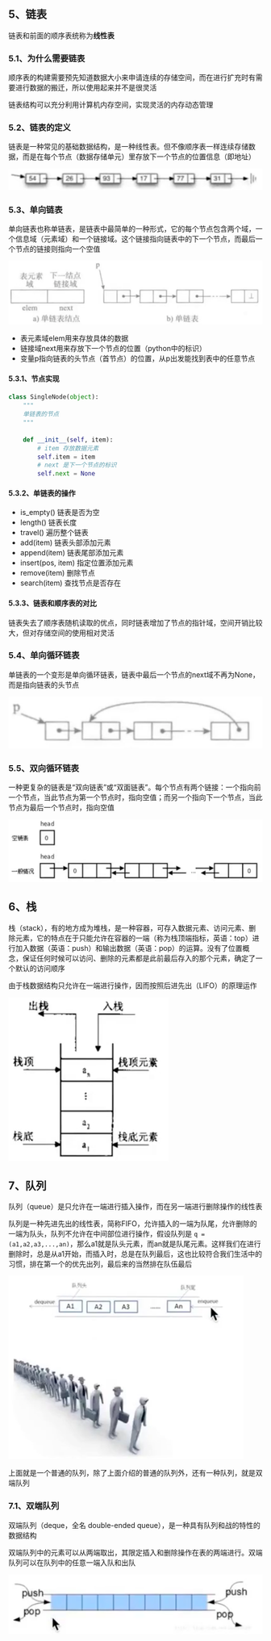 ## 5、链表

链表和前面的顺序表统称为**线性表**

### 5.1、为什么需要链表

顺序表的构建需要预先知道数据大小来申请连续的存储空间，而在进行扩充时有需要进行数据的搬迁，所以使用起来并不是很灵活

链表结构可以充分利用计算机内存空间，实现灵活的内存动态管理

### 5.2、链表的定义

链表是一种常见的基础数据结构，是一种线性表。但不像顺序表一样连续存储数据，而是在每个节点（数据存储单元）里存放下一个节点的位置信息（即地址）

![image-20200620112803198](images/image-20200620112803198.png)

### 5.3、单向链表

单向链表也称单链表，是链表中最简单的一种形式，它的每个节点包含两个域，一个信息域（元素域）和一个链接域。这个链接指向链表中的下一个节点，而最后一个节点的链接则指向一个空值

![image-20200620113623414](images/image-20200620113623414.png)

- 表元素域elem用来存放具体的数据
- 链接域next用来存放下一个节点的位置（python中的标识）
- 变量p指向链表的头节点（首节点）的位置，从p出发能找到表中的任意节点

#### 5.3.1、节点实现

```python
class SingleNode(object):
    """
    单链表的节点
    """

    def __init__(self, item):
        # item 存放数据元素
        self.item = item
        # next 是下一个节点的标识
        self.next = None
```

#### 5.3.2、单链表的操作

- is_empty() 链表是否为空
- length() 链表长度
- travel() 遍历整个链表
- add(item) 链表头部添加元素
- append(item) 链表尾部添加元素
- insert(pos, item) 指定位置添加元素
- remove(item) 删除节点
- search(item) 查找节点是否存在

#### 5.3.3、链表和顺序表的对比

链表失去了顺序表随机读取的优点，同时链表增加了节点的指针域，空间开销比较大，但对存储空间的使用相对灵活

### 5.4、单向循环链表

单链表的一个变形是单向循环链表，链表中最后一个节点的next域不再为None，而是指向链表的头节点

![image-20200622192541630](images/image-20200622192541630.png)

### 5.5、双向循环链表

一种更复杂的链表是“双向链表”或“双面链表”。每个节点有两个链接：一个指向前一个节点，当此节点为第一个节点时，指向空值；而另一个指向下一个节点，当此节点为最后一个节点时，指向空值

![image-20200622193201386](images/image-20200622193201386.png)

## 6、栈

栈（stack），有的地方成为堆栈，是一种容器，可存入数据元素、访问元素、删除元素，它的特点在于只能允许在容器的一端（称为栈顶端指标，英语：top）进行加入数据（英语：push）和输出数据（英语：pop）的运算。没有了位置概念，保证任何时候可以访问、删除的元素都是此前最后存入的那个元素，确定了一个默认的访问顺序

由于栈数据结构只允许在一端进行操作，因而按照后进先出（LIFO）的原理运作

![image-20200622194156688](images/image-20200622194156688.png)



## 7、队列

队列（queue）是只允许在一端进行插入操作，而在另一端进行删除操作的线性表

队列是一种先进先出的线性表，简称FIFO，允许插入的一端为队尾，允许删除的一端为队头，队列不允许在中间部位进行操作，假设队列是 ```q = (a1,a2,a3,...,an)```，那么a1就是队头元素，而an就是队尾元素。这样我们在进行删除时，总是从a1开始，而插入时，总是在队列最后，这也比较符合我们生活中的习惯，排在第一个的优先出列，最后来的当然排在队伍最后

![image-20200702191918402](images/image-20200702191918402.png)

上面就是一个普通的队列，除了上面介绍的普通的队列外，还有一种队列，就是双端队列

### 7.1、双端队列

双端队列（deque，全名 double-ended queue），是一种具有队列和战的特性的数据结构

双端队列中的元素可以从两端取出，其限定插入和删除操作在表的两端进行。双端队列可以在队列中的任意一端入队和出队

![image-20200702192310294](images/image-20200702192310294.png)







